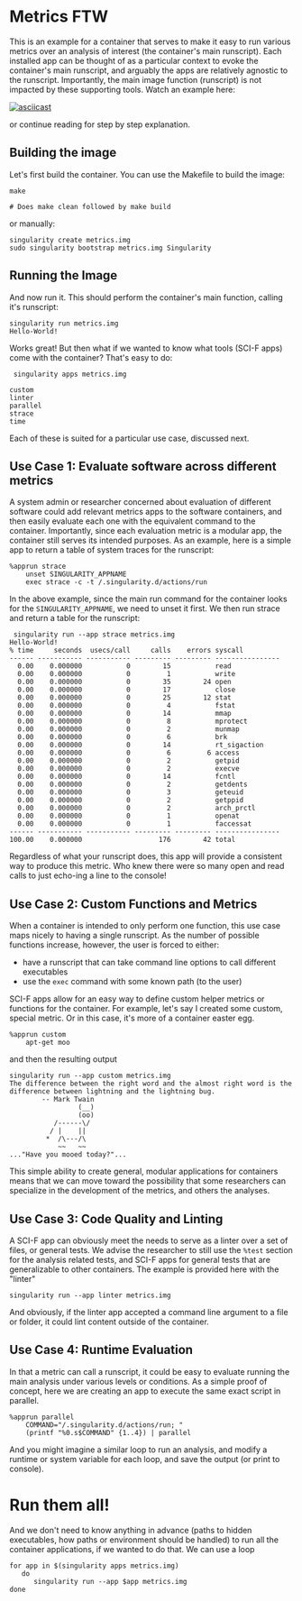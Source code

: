 # Metrics FTW

This is an example for a container that serves to make it easy to run
various metrics over an analysis of interest (the container's main runscript).
Each installed app can be thought of as a particular context to evoke the
container's main runscript, and arguably the apps are relatively agnostic to
the runscript. Importantly, the main image function (runscript) is not impacted
by these supporting tools. Watch an example here:

[![asciicast](https://asciinema.org/a/137432.png)](https://asciinema.org/a/137432?speed=3)

or continue reading for step by step explanation.


## Building the image
Let's first build the container. You can use the Makefile to build the image:

```
make

# Does make clean followed by make build
```

or manually:

```
singularity create metrics.img
sudo singularity bootstrap metrics.img Singularity
```

## Running the Image

And now run it. This should perform the container's main function, calling it's runscript:

```
singularity run metrics.img 
Hello-World!
```

Works great! But then what if we wanted to know what tools (SCI-F apps) come with the
container? That's easy to do:

```
 singularity apps metrics.img 

custom
linter
parallel
strace
time
```

Each of these is suited for a particular use case, discussed next.

## Use Case 1: Evaluate software across different metrics
A system admin or researcher concerned about evaluation of different software
could add relevant metrics apps to the software containers, and then easily evaluate
each one with the equivalent command to the container. Importantly, since each
evaluation metric is a modular app, the container still serves its intended purposes. 
As an example, here is a simple app to return a table of system traces for the
runscript:

```
%apprun strace
    unset SINGULARITY_APPNAME
    exec strace -c -t /.singularity.d/actions/run
```

In the above example, since the main run command for the container looks for the
`SINGULARITY_APPNAME`, we need to unset it first. We then run strace and return
a table for the runscript:

```
 singularity run --app strace metrics.img 
Hello-World!
% time     seconds  usecs/call     calls    errors syscall
------ ----------- ----------- --------- --------- ----------------
  0.00    0.000000           0        15           read
  0.00    0.000000           0         1           write
  0.00    0.000000           0        35        24 open
  0.00    0.000000           0        17           close
  0.00    0.000000           0        25        12 stat
  0.00    0.000000           0         4           fstat
  0.00    0.000000           0        14           mmap
  0.00    0.000000           0         8           mprotect
  0.00    0.000000           0         2           munmap
  0.00    0.000000           0         6           brk
  0.00    0.000000           0        14           rt_sigaction
  0.00    0.000000           0         6         6 access
  0.00    0.000000           0         2           getpid
  0.00    0.000000           0         2           execve
  0.00    0.000000           0        14           fcntl
  0.00    0.000000           0         2           getdents
  0.00    0.000000           0         3           geteuid
  0.00    0.000000           0         2           getppid
  0.00    0.000000           0         2           arch_prctl
  0.00    0.000000           0         1           openat
  0.00    0.000000           0         1           faccessat
------ ----------- ----------- --------- --------- ----------------
100.00    0.000000                   176        42 total

```

Regardless of what your runscript does, this app will provide a consistent way 
to produce this metric. Who knew there were so many open and read calls to
just echo-ing a line to the console!


## Use Case 2: Custom Functions and Metrics
When a container is intended to only perform one function, this use case maps 
nicely to having a single runscript. As the number of possible functions increase,
however, the user is forced to either:

 - have a runscript that can take command line options to call different executables
 - use the `exec` command with some known path (to the user)

SCI-F apps allow for an easy way to define custom helper metrics or functions for
the container. For example, let's say I created some custom,
special metric. Or in this case, it's more of a container easter egg.

```
%apprun custom
    apt-get moo
```

and then the resulting output

```
singularity run --app custom metrics.img
The difference between the right word and the almost right word is the
difference between lightning and the lightning bug.
		-- Mark Twain
                 (__) 
                 (oo) 
           /------\/ 
          / |    ||   
         *  /\---/\ 
            ~~   ~~   
..."Have you mooed today?"...
```

This simple ability to create general, modular applications for containers means
that we can move toward the possibility that some researchers can specialize in
the development of the metrics, and others the analyses.


## Use Case 3: Code Quality and Linting
A SCI-F app can obviously meet the needs to serve as a linter over a set of files,
or general tests. We advise the researcher to still use the `%test` section for
the analysis related tests, and SCI-F apps for general tests that are generalizable
to other containers. The example is provided here with the "linter"

```
singularity run --app linter metrics.img
```

And obviously, if the linter app accepted a command line argument to a file or
folder, it could lint content outside of the container.


## Use Case 4: Runtime Evaluation
In that a metric can call a runscript, it could be easy to evaluate running the
main analysis under various levels or conditions. As a simple proof of concept,
here we are creating an app to execute the same exact script in parallel.

```
%apprun parallel
    COMMAND="/.singularity.d/actions/run; "
    (printf "%0.s$COMMAND" {1..4}) | parallel
```

And you might imagine a similar loop to run an analysis, and modify a runtime
or system variable for each loop, and save the output (or print to console).

# Run them all!
And we don't need to know anything in advance (paths to hidden executables, how
paths or environment should be handled) to run all the container applications,
if we wanted to do that.  We can use a loop

```
for app in $(singularity apps metrics.img)
   do
      singularity run --app $app metrics.img
done
```
